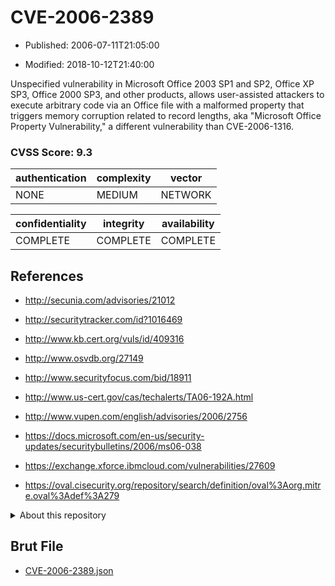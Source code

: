 # CVE-2006-2389

- Published: 2006-07-11T21:05:00

- Modified: 2018-10-12T21:40:00

Unspecified vulnerability in Microsoft Office 2003 SP1 and SP2, Office XP SP3, Office 2000 SP3, and other products, allows user-assisted attackers to execute arbitrary code via an Office file with a malformed property that triggers memory corruption related to record lengths, aka "Microsoft Office Property Vulnerability," a different vulnerability than CVE-2006-1316.

### CVSS Score: **9.3**

| authentication | complexity | vector |
| --- | --- | --- |
| NONE | MEDIUM | NETWORK |

| confidentiality | integrity | availability |
| --- | --- | --- |
| COMPLETE | COMPLETE | COMPLETE |

## References

* http://secunia.com/advisories/21012

* http://securitytracker.com/id?1016469

* http://www.kb.cert.org/vuls/id/409316

* http://www.osvdb.org/27149

* http://www.securityfocus.com/bid/18911

* http://www.us-cert.gov/cas/techalerts/TA06-192A.html

* http://www.vupen.com/english/advisories/2006/2756

* https://docs.microsoft.com/en-us/security-updates/securitybulletins/2006/ms06-038

* https://exchange.xforce.ibmcloud.com/vulnerabilities/27609

* https://oval.cisecurity.org/repository/search/definition/oval%3Aorg.mitre.oval%3Adef%3A279

<details>
<summary>About this repository</summary> 

  This repository is part of the project [Live Hack CVE](https://github.com/Live-Hack-CVE). Main website can be found [www.live-hack.org](https://www.live-hack.org) 
  
  Made by [Sn0wAlice](https://github.com/Sn0wAlice) for the people that care about security and need to have a feed of the latest CVEs. Hope you enjoy it, don't forget to star the repo and follow me on [Twitter](https://twitter.com/Sn0wAlice) and [Github](https://github.com/Sn0wAlice). And that is my [personnal website](https://www.alice-snow.me/)

  - [Home Page](https://github.com/Live-Hack-CVE)
  - [Framework](https://github.com/Live-Hack-CVE/cve-framework)
  - [CVE database](https://github.com/Live-Hack-CVE/full_database)
  - [Changelog](https://github.com/Live-Hack-CVE/Changelog)
</details>

## Brut File

* [CVE-2006-2389.json](https://raw.githubusercontent.com/Live-Hack-CVE/full_database/main/cves/2006/CVE-2006-2389.json)

